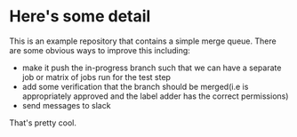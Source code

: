 # Here's some detail
This is an example repository that contains a simple merge queue. There are some obvious ways to improve this including:
- make it push the in-progress branch such that we can have a separate job or matrix of jobs run for the test step
- add some verification that the branch should be merged(i.e is appropriately approved and the label adder has the correct permissions)
- send messages to slack

That's pretty cool.
